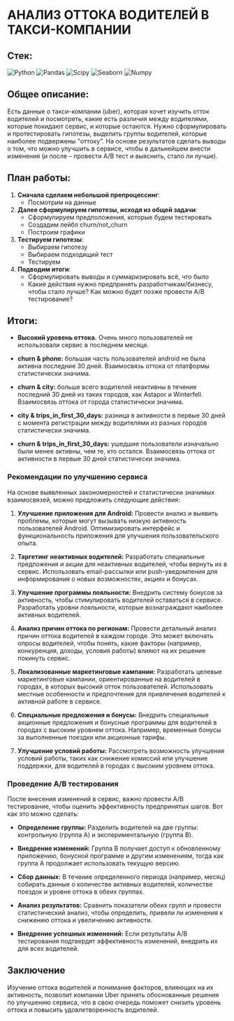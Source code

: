 # АНАЛИЗ ОТТОКА ВОДИТЕЛЕЙ В ТАКСИ-КОМПАНИИ
## Стек:
![Python](https://img.shields.io/badge/python-3670A0?style=for-the-badge&logo=python&logoColor=ffdd54)
![Pandas](https://img.shields.io/badge/pandas-%23150458.svg?style=for-the-badge&logo=pandas&logoColor=white)
![Scipy](https://img.shields.io/badge/Scipy-blue?logo=Scipy&logoColor=white&style=for-the-badge)
![Seaborn](https://img.shields.io/badge/Seaborn-blue?logo=seaborn&logoColor=white&style=for-the-badge)
![Numpy](https://img.shields.io/badge/Numpy-blue?logo=numpy&logoColor=white&style=for-the-badge)

## Общее описание:
Есть данные о такси-компании (uber), которая хочет изучить отток водителей и посмотреть, какие есть различия между водителями, которые покидают сервис, и которые остаются. Нужно сформулировать и протестировать гипотезы, выделить группы водителей, которые наиболее подвержены "оттоку". На основе результатов сделать выводы о том, что можно улучшить в сервисе, чтобы в дальнейшем внести изменения (и после – провести A/B тест и выяснить, стало ли лучше).

## План работы:
1. **Сначала сделаем небольшой препроцессинг**:
    - Посмотрим на данные
2. **Далее сформулируем гипотезы, исходя из общей задачи**:
    - Сформулируем предположения, которые будем тестировать
    - Создадим лейбл churn/not_churn
    - Построим графики
3. **Тестируем гипотезы**:
    - Выбираем гипотезу
    - Выбираем подходящий тест
    - Тестируем
4. **Подводим итоги**:
    - Сформулировать выводы и суммаризировать всё, что было
    - Какие действия нужно предпринять разработчикам/бизнесу, чтобы стало лучше? Как можно будет позже провести A/B тестирование? 



## Итоги:

- **Высокий уровень оттока.** Очень много пользователей не использовали сервис в последнем месяце. 


- **churn & phone:** большая часть пользователей android не была активна последние 30 дней. Взаимосвязь оттока от платформы статистически значима.


- **churn & city:** больше всего водителей неактивны в течение последний 30 дней из таких городов, как Astapor и Winterfell. Взаимосвязь оттока от города статистически значима.


- **city & trips_in_first_30_days:** разница в активности в первые 30 дней с момента регистрации между водителями из разных городов статистически значима.


- **churn & trips_in_first_30_days:** ушедшие пользователи изначально были менее активны, чем те, кто остался. Взаимосвязь оттока от активности в первые 30 дней статистически значима.

### Рекомендации по улучшению сервиса
На основе выявленных закономерностей и статистически значимых взаимосвязей, можно предложить следующие действия:

1. **Улучшение приложения для Android:**
    Провести анализ и выявить проблемы, которые могут вызывать низкую активность пользователей Android. 
    Оптимизировать интерфейс и функциональность приложения для улучшения пользовательского опыта.


2. **Таргетинг неактивных водителей:**
    Разработать специальные предложения и акции для неактивных водителей, чтобы вернуть их в сервис.
    Использовать email-рассылки или push-уведомления для информирования о новых возможностях, акциях и бонусах.


3. **Улучшение программы лояльности:**
    Внедрить систему бонусов за активность, чтобы стимулировать водителей оставаться в сервисе.
    Разработать уровни лояльности, которые вознаграждают наиболее активных водителей.


4. **Анализ причин оттока по регионам:**
    Провести детальный анализ причин оттока водителей в каждом городе. Это может включать опросы водителей, чтобы понять, какие факторы (например, конкуренция, доходы, условия работы) влияют на их решение покинуть сервис.


5. **Локализованные маркетинговые кампании:**
    Разработать целевые маркетинговые кампании, ориентированные на водителей в городах, в которых высокий отток пользователей. 
    Использовать местные особенности и предпочтения для привлечения водителей к активной работе в сервисе.


6. **Специальные предложения и бонусы:**
    Внедрить специальные акционные предложения и бонусные программы для водителей в городах с высоким уровнем оттока. Например, временные бонусы за выполненные поездки или акционные тарифы.


7. **Улучшение условий работы:**
    Рассмотреть возможность улучшения условий работы, таких как снижение комиссий или улучшение поддержки, для водителей в городах с высоким уровнем оттока.


### Проведение A/B тестирования
После внесения изменений в сервис, важно провести A/B тестирование, чтобы оценить эффективность предпринятых шагов. Вот как это можно сделать:

* **Определение группы:**
    Разделить водителей на две группы: контрольную (группа A) и экспериментальную (группа B).


* **Внедрение изменений:**
    Группа B получает доступ к обновленному приложению, бонусной программе и другим изменениям, тогда как группа A продолжает использовать текущую версию.


* **Сбор данных:**
    В течение определенного периода (например, месяц) собирать данные о количестве активных водителей, количестве поездок и уровне оттока в обеих группах.


* **Анализ результатов:**
    Сравнить показатели обеих групп и провести статистический анализ, чтобы определить, привели ли изменения к снижению оттока и увеличению активности.


* **Внедрение успешных изменений:**
    Если результаты A/B тестирования подтвердят эффективность изменений, внедрить их для всех водителей.

## Заключение
Изучение оттока водителей и понимание факторов, влияющих на их активность, позволит компании Uber принять обоснованные решения по улучшению сервиса, что в свою очередь поможет снизить уровень оттока и повысить удовлетворенность водителей.
